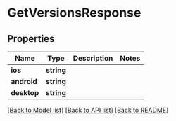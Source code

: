 # GetVersionsResponse

## Properties
Name | Type | Description | Notes
------------ | ------------- | ------------- | -------------
**ios** | **string** |  | 
**android** | **string** |  | 
**desktop** | **string** |  | 

[[Back to Model list]](../README.md#documentation-for-models) [[Back to API list]](../README.md#documentation-for-api-endpoints) [[Back to README]](../README.md)


